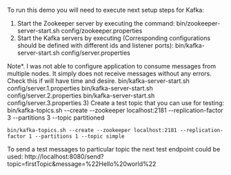 To run this demo you will need to execute next setup steps for Kafka:
1) Start the Zookeeper server by executing the command:
    bin/zookeeper-server-start.sh config/zookeeper.properties
2) Start the Kafka servers by executing (Corresponding configurations should be defined with different ids and listener ports):
    bin/kafka-server-start.sh config/server.properties

Note*. I was not able to configure application to consume messages from multiple nodes. It simply does not receive messages
without any errors. Check this if will have time and desire.
    bin/kafka-server-start.sh config/server.1.properties
    bin/kafka-server-start.sh config/server.2.properties
    bin/kafka-server-start.sh config/server.3.properties
3) Create a test topic that you can use for testing:
    bin/kafka-topics.sh --create --zookeeper localhost:2181 --replication-factor 3 --partitions 3 --topic partitioned

    bin/kafka-topics.sh --create --zookeeper localhost:2181 --replication-factor 1 --partitions 1 --topic simple


To send a test messages to particular topic the next test endpoint could be used:
http://localhost:8080/send?topic=firstTopic&message=%22Hello%20world%22